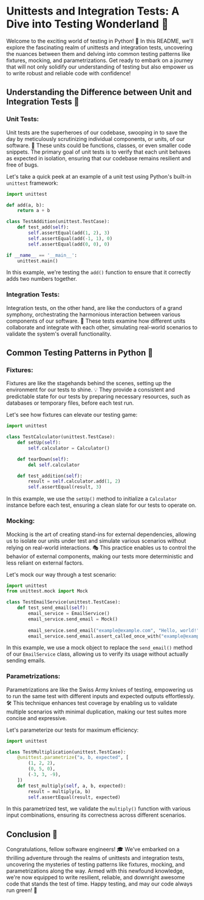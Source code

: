 # Unittests and Integration Tests: A Dive into Testing Wonderland 🚀

Welcome to the exciting world of testing in Python! 🐍 In this README, we'll explore the fascinating realm of unittests and integration tests, uncovering the nuances between them and delving into common testing patterns like fixtures, mocking, and parametrizations. Get ready to embark on a journey that will not only solidify our understanding of testing but also empower us to write robust and reliable code with confidence!

## Understanding the Difference between Unit and Integration Tests 🧠

### Unit Tests:

Unit tests are the superheroes of our codebase, swooping in to save the day by meticulously scrutinizing individual components, or units, of our software. 🦸 These units could be functions, classes, or even smaller code snippets. The primary goal of unit tests is to verify that each unit behaves as expected in isolation, ensuring that our codebase remains resilient and free of bugs.

Let's take a quick peek at an example of a unit test using Python's built-in `unittest` framework:

```python
import unittest

def add(a, b):
    return a + b

class TestAddition(unittest.TestCase):
    def test_add(self):
        self.assertEqual(add(1, 2), 3)
        self.assertEqual(add(-1, 1), 0)
        self.assertEqual(add(0, 0), 0)

if __name__ == '__main__':
    unittest.main()
```

In this example, we're testing the `add()` function to ensure that it correctly adds two numbers together.

### Integration Tests:

Integration tests, on the other hand, are like the conductors of a grand symphony, orchestrating the harmonious interaction between various components of our software. 🎻 These tests examine how different units collaborate and integrate with each other, simulating real-world scenarios to validate the system's overall functionality.

## Common Testing Patterns in Python 🧩

### Fixtures:

Fixtures are like the stagehands behind the scenes, setting up the environment for our tests to shine. 💡 They provide a consistent and predictable state for our tests by preparing necessary resources, such as databases or temporary files, before each test run.

Let's see how fixtures can elevate our testing game:

```python
import unittest

class TestCalculator(unittest.TestCase):
    def setUp(self):
        self.calculator = Calculator()

    def tearDown(self):
        del self.calculator

    def test_addition(self):
        result = self.calculator.add(1, 2)
        self.assertEqual(result, 3)
```

In this example, we use the `setUp()` method to initialize a `Calculator` instance before each test, ensuring a clean slate for our tests to operate on.

### Mocking:

Mocking is the art of creating stand-ins for external dependencies, allowing us to isolate our units under test and simulate various scenarios without relying on real-world interactions. 🎭 This practice enables us to control the behavior of external components, making our tests more deterministic and less reliant on external factors.

Let's mock our way through a test scenario:

```python
import unittest
from unittest.mock import Mock

class TestEmailService(unittest.TestCase):
    def test_send_email(self):
        email_service = EmailService()
        email_service.send_email = Mock()
        
        email_service.send_email("example@example.com", "Hello, world!")
        email_service.send_email.assert_called_once_with("example@example.com", "Hello, world!")
```

In this example, we use a mock object to replace the `send_email()` method of our `EmailService` class, allowing us to verify its usage without actually sending emails.

### Parametrizations:

Parametrizations are like the Swiss Army knives of testing, empowering us to run the same test with different inputs and expected outputs effortlessly. 🛠️ This technique enhances test coverage by enabling us to validate multiple scenarios with minimal duplication, making our test suites more concise and expressive.

Let's parameterize our tests for maximum efficiency:

```python
import unittest

class TestMultiplication(unittest.TestCase):
    @unittest.parametrize("a, b, expected", [
        (1, 2, 2),
        (0, 5, 0),
        (-3, 3, -9),
    ])
    def test_multiply(self, a, b, expected):
        result = multiply(a, b)
        self.assertEqual(result, expected)
```

In this parametrized test, we validate the `multiply()` function with various input combinations, ensuring its correctness across different scenarios.

## Conclusion 🎉

Congratulations, fellow software engineers! 🎓 We've embarked on a thrilling adventure through the realms of unittests and integration tests, uncovering the mysteries of testing patterns like fixtures, mocking, and parametrizations along the way. Armed with this newfound knowledge, we're now equipped to write resilient, reliable, and downright awesome code that stands the test of time. Happy testing, and may our code always run green! 🚀
